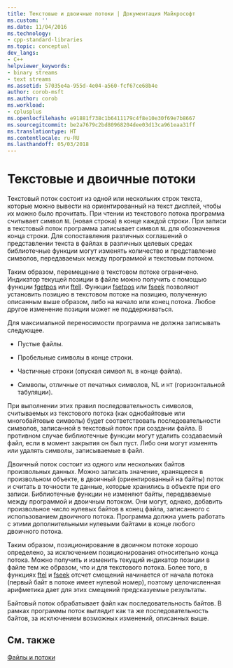 ```yaml
---
title: Текстовые и двоичные потоки | Документация Майкрософт
ms.custom: ''
ms.date: 11/04/2016
ms.technology:
- cpp-standard-libraries
ms.topic: conceptual
dev_langs:
- C++
helpviewer_keywords:
- binary streams
- text streams
ms.assetid: 57035e4a-955d-4e04-a560-fcf67ce68b4e
author: corob-msft
ms.author: corob
ms.workload:
- cplusplus
ms.openlocfilehash: e91881f738c1b6411179c4f8e10e30f69e7b8667
ms.sourcegitcommit: be2a7679c2bd80968204dee03d13ca961eaa31ff
ms.translationtype: HT
ms.contentlocale: ru-RU
ms.lasthandoff: 05/03/2018
---
```

# <a name="text-and-binary-streams"></a>Текстовые и двоичные потоки
Текстовый поток состоит из одной или нескольких строк текста, которые можно вывести на ориентированный на текст дисплей, чтобы их можно было прочитать. При чтении из текстового потока программа считывает символ `NL` (новая строка) в конце каждой строки. При записи в текстовый поток программа записывает символ `NL` для обозначения конца строки. Для сопоставления различных соглашений о представлении текста в файлах в различных целевых средах библиотечные функции могут изменять количество и представление символов, передаваемых между программой и текстовым потоком.  
  
 Таким образом, перемещение в текстовом потоке ограничено. Индикатор текущей позиции в файле можно получить с помощью функции [fgetpos](../c-runtime-library/reference/fgetpos.md) или [ftell](../c-runtime-library/reference/ftell-ftelli64.md). Функции [fsetpos](../c-runtime-library/reference/fsetpos.md) или [fseek](../c-runtime-library/reference/fseek-fseeki64.md) позволяют установить позицию в текстовом потоке на позицию, полученную описанным выше образом, либо на начало или конец потока. Любое другое изменение позиции может не поддерживаться.  
  
 Для максимальной переносимости программа не должна записывать следующее.  
  
-   Пустые файлы.  
  
-   Пробельные символы в конце строки.  
  
-   Частичные строки (опуская символ `NL` в конце файла).  
  
-   Символы, отличные от печатных символов, NL и `HT` (горизонтальной табуляции).  
  
 При выполнении этих правил последовательность символов, считываемых из текстового потока (как однобайтовые или многобайтовые символы) будет соответствовать последовательности символов, записанной в текстовый поток при создании файла. В противном случае библиотечные функции могут удалить создаваемый файл, если в момент закрытия он был пуст. Либо они могут изменять или удалять символы, записываемые в файл.  
  
 Двоичный поток состоит из одного или нескольких байтов произвольных данных. Можно записать значение, хранящееся в произвольном объекте, в двоичный (ориентированный на байты) поток и считать в точности те данные, которые хранились в объекте при его записи. Библиотечные функции не изменяют байты, передаваемые между программой и двоичным потоком. Они могут, однако, добавить произвольное число нулевых байтов в конец файла, записанного с использованием двоичного потока. Программа должна уметь работать с этими дополнительными нулевыми байтами в конце любого двоичного потока.  
  
 Таким образом, позиционирование в двоичном потоке хорошо определено, за исключением позиционирования относительно конца потока. Можно получить и изменить текущий индикатор позиции в файле тем же образом, что и для текстового потока. Более того, в функциях [ftel](../c-runtime-library/reference/ftell-ftelli64.md) и [fseek](../c-runtime-library/reference/fseek-fseeki64.md) отсчет смещений начинается от начала потока (первый байт в потоке имеет нулевой номер), поэтому целочисленная арифметика дает для этих смещений предсказуемые результаты.  
  
 Байтовый поток обрабатывает файл как последовательность байтов. В рамках программы поток выглядит как та же последовательность байтов, за исключением возможных изменений, описанных выше.  
  
## <a name="see-also"></a>См. также  
 [Файлы и потоки](../c-runtime-library/files-and-streams.md)